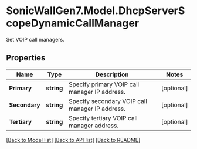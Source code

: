 # SonicWallGen7.Model.DhcpServerScopeDynamicCallManager
Set VOIP call managers.

## Properties

Name | Type | Description | Notes
------------ | ------------- | ------------- | -------------
**Primary** | **string** | Specify primary VOIP call manager IP address. | [optional] 
**Secondary** | **string** | Specify secondary VOIP call manager IP address. | [optional] 
**Tertiary** | **string** | Specify tertiary VOIP call manager address. | [optional] 

[[Back to Model list]](../README.md#documentation-for-models) [[Back to API list]](../README.md#documentation-for-api-endpoints) [[Back to README]](../README.md)


